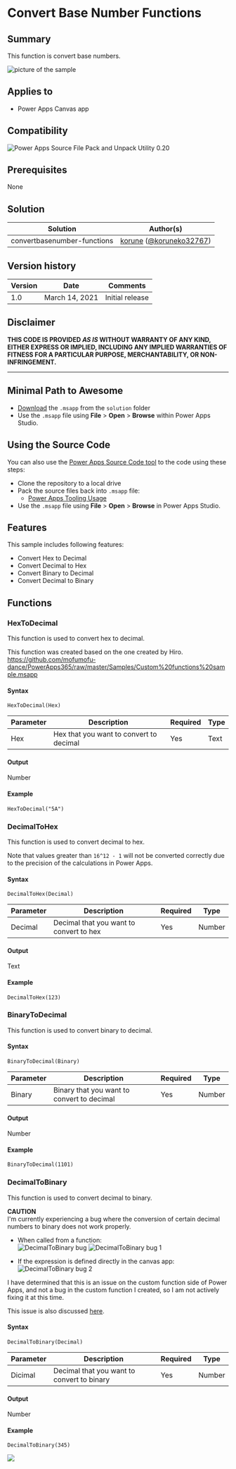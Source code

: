 # Convert Base Number Functions

## Summary

This function is convert base numbers.

![picture of the sample](assets/preview.png)

## Applies to

* Power Apps Canvas app

## Compatibility

![Power Apps Source File Pack and Unpack Utility 0.20](https://img.shields.io/badge/PSAopa-0.20-green.svg)

## Prerequisites

None

## Solution

Solution|Author(s)
--------|---------
convertbasenumber-functions | [korune](https://github.com/korune) ([@koruneko32767](https://twitter.com/koruneko32767))

## Version history

Version|Date|Comments
-------|----|--------
1.0|March 14, 2021|Initial release

## Disclaimer

**THIS CODE IS PROVIDED *AS IS* WITHOUT WARRANTY OF ANY KIND, EITHER EXPRESS OR IMPLIED, INCLUDING ANY IMPLIED WARRANTIES OF FITNESS FOR A PARTICULAR PURPOSE, MERCHANTABILITY, OR NON-INFRINGEMENT.**

---

## Minimal Path to Awesome

* [Download](https://github.com/pnp/powerfx-samples/raw/main/samples/convertbasenumber-functions/solution/convertbasenumber-functions.msapp) the `.msapp` from the `solution` folder
* Use the `.msapp` file using **File** > **Open** > **Browse** within Power Apps Studio.

## Using the Source Code

  You can also use the [Power Apps Source Code tool](https://github.com/microsoft/PowerApps-Language-Tooling) to the code using these steps:
* Clone the repository to a local drive
* Pack the source files back into `.msapp` file:
  * [Power Apps Tooling Usage](https://github.com/microsoft/PowerApps-Language-Tooling)
* Use the `.msapp` file using **File** > **Open** > **Browse** in Power Apps Studio.

## Features

This sample includes following features:

* Convert Hex to Decimal
* Convert Decimal to Hex
* Convert Binary to Decimal
* Convert Decimal to Binary

## Functions

### HexToDecimal

This function is used to convert hex to decimal.  

This function was created based on the one created by Hiro.  
https://github.com/mofumofu-dance/PowerApps365/raw/master/Samples/Custom%20functions%20sample.msapp

#### Syntax

```
HexToDecimal(Hex)
```

Parameter | Description | Required | Type
---|---|---|--
Hex | Hex that you want to convert to decimal | Yes | Text


#### Output

Number

#### Example

```excel
HexToDecimal("5A")
```

### DecimalToHex

This function is used to convert decimal to hex.  

Note that values greater than `16^12 - 1` will not be converted correctly due to the precision of the calculations in Power Apps.

#### Syntax

```
DecimalToHex(Decimal)
```

Parameter | Description | Required | Type
---|---|---|--
Decimal | Decimal that you want to convert to hex | Yes | Number


#### Output

Text

#### Example

```excel
DecimalToHex(123)
```

### BinaryToDecimal

This function is used to convert binary to decimal.  

#### Syntax

```
BinaryToDecimal(Binary)
```

Parameter | Description | Required | Type
---|---|---|--
Binary | Binary that you want to convert to decimal | Yes | Number


#### Output

Number

#### Example

```excel
BinaryToDecimal(1101)
```

### DecimalToBinary

This function is used to convert decimal to binary.  

**CAUTION**  
I'm currently experiencing a bug where the conversion of certain decimal numbers to binary does not work properly.  

* When called from a function:  
![DecimalToBinary bug](assets/DecimalToBinary-bug.png)
![DecimalToBinary bug 1](assets/DecimalToBinary-bug-1.png)

* If the expression is defined directly in the canvas app:  
![DecimalToBinary bug 2](assets/DecimalToBinary-bug-2.png)

I have determined that this is an issue on the custom function side of Power Apps, and not a bug in the custom function I created, so I am not actively fixing it at this time.  

This issue is also discussed [here](https://powerusers.microsoft.com/t5/Building-Power-Apps/Bug-For-the-calculation-results-of-Enhanced-Component/m-p/866288#M275333).  

#### Syntax

```
DecimalToBinary(Decimal)
```

Parameter | Description | Required | Type
---|---|---|--
Dicimal | Decimal that you want to convert to binary | Yes | Number


#### Output

Number

#### Example

```excel
DecimalToBinary(345)
```

<img src="https://telemetry.sharepointpnp.com/powerfx-samples/samples/convertbasenumber-functions" />
